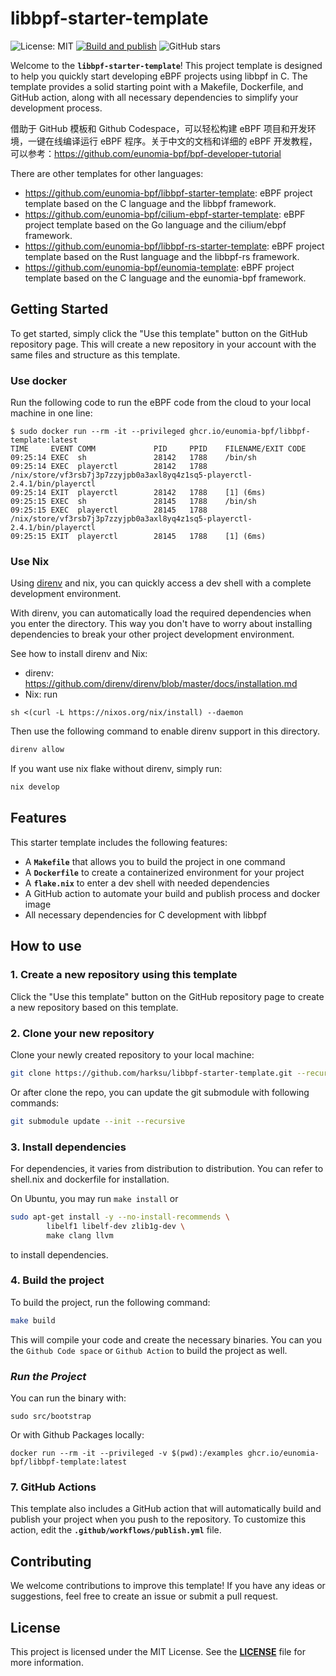 # **libbpf-starter-template**

![License: MIT](https://img.shields.io/badge/License-MIT-green.svg)
[![Build and publish](https://github.com/eunomia-bpf/libbpf-starter-template/actions/workflows/publish.yml/badge.svg)](https://github.com/eunomia-bpf/libbpf-starter-template/actions/workflows/publish.yml)
![GitHub stars](https://img.shields.io/github/stars/eunomia-bpf/libbpf-starter-template?style=social)

Welcome to the **`libbpf-starter-template`**! This project template is designed to help you quickly start
developing eBPF projects using libbpf in C. The template provides a solid starting point with a Makefile, 
Dockerfile, and GitHub action, along with all necessary dependencies to simplify your development process.

借助于 GitHub 模板和 Github Codespace，可以轻松构建 eBPF 项目和开发环境，一键在线编译运行 eBPF 程序。关于中文的文档和详细的 eBPF 开发教程，可以参考：https://github.com/eunomia-bpf/bpf-developer-tutorial

There are other templates for other languages:

- <https://github.com/eunomia-bpf/libbpf-starter-template>: eBPF project template based on the C language and the libbpf framework.
- <https://github.com/eunomia-bpf/cilium-ebpf-starter-template>: eBPF project template based on the Go language and the cilium/ebpf framework.
- <https://github.com/eunomia-bpf/libbpf-rs-starter-template>: eBPF project template based on the Rust language and the libbpf-rs framework.
- <https://github.com/eunomia-bpf/eunomia-template>: eBPF project template based on the C language and the eunomia-bpf framework.

## **Getting Started**

To get started, simply click the "Use this template" button on the GitHub repository page. This will create
a new repository in your account with the same files and structure as this template.

### Use docker

Run the following code to run the eBPF code from the cloud to your local machine in one line:

```console
$ sudo docker run --rm -it --privileged ghcr.io/eunomia-bpf/libbpf-template:latest
TIME     EVENT COMM             PID     PPID    FILENAME/EXIT CODE
09:25:14 EXEC  sh               28142   1788    /bin/sh
09:25:14 EXEC  playerctl        28142   1788    /nix/store/vf3rsb7j3p7zzyjpb0a3axl8yq4z1sq5-playerctl-2.4.1/bin/playerctl
09:25:14 EXIT  playerctl        28142   1788    [1] (6ms)
09:25:15 EXEC  sh               28145   1788    /bin/sh
09:25:15 EXEC  playerctl        28145   1788    /nix/store/vf3rsb7j3p7zzyjpb0a3axl8yq4z1sq5-playerctl-2.4.1/bin/playerctl
09:25:15 EXIT  playerctl        28145   1788    [1] (6ms)
```

### Use Nix

Using [direnv](https://github.com/direnv/direnv) and nix, you can quickly access a dev shell with a complete development environment.

With direnv, you can automatically load the required dependencies when you enter the directory.
This way you don't have to worry about installing dependencies to break your other project development environment.

See how to install direnv and Nix:
- direnv: https://github.com/direnv/direnv/blob/master/docs/installation.md
- Nix: run
```
sh <(curl -L https://nixos.org/nix/install) --daemon
```

Then use the following command to enable direnv support in this directory.

```sh
direnv allow
```

If you want use nix flake without direnv, simply run:

```sh
nix develop
```

## **Features**

This starter template includes the following features:

- A **`Makefile`** that allows you to build the project in one command
- A **`Dockerfile`** to create a containerized environment for your project
- A **`flake.nix`** to enter a dev shell with needed dependencies
- A GitHub action to automate your build and publish process
  and docker image
- All necessary dependencies for C development with libbpf

## **How to use**

### **1. Create a new repository using this template**

Click the "Use this template" button on the GitHub repository page to create a new repository based on this template.

### **2. Clone your new repository**

Clone your newly created repository to your local machine:

```sh
git clone https://github.com/harksu/libbpf-starter-template.git --recursive
```

Or after clone the repo, you can update the git submodule with following commands:

```sh
git submodule update --init --recursive
```

### **3. Install dependencies**

For dependencies, it varies from distribution to distribution. You can refer to shell.nix and dockerfile for installation.

On Ubuntu, you may run `make install` or

```sh
sudo apt-get install -y --no-install-recommends \
        libelf1 libelf-dev zlib1g-dev \
        make clang llvm
```

to install dependencies.

### **4. Build the project**

To build the project, run the following command:

```sh
make build
```

This will compile your code and create the necessary binaries. You can you the `Github Code space` or `Github Action` to build the project as well.

### ***Run the Project***

You can run the binary with:

```console
sudo src/bootstrap
```

Or with Github Packages locally:

```console
docker run --rm -it --privileged -v $(pwd):/examples ghcr.io/eunomia-bpf/libbpf-template:latest
```

### **7. GitHub Actions**

This template also includes a GitHub action that will automatically build and publish your project when you push to the repository.
To customize this action, edit the **`.github/workflows/publish.yml`** file.

## **Contributing**

We welcome contributions to improve this template! If you have any ideas or suggestions,
feel free to create an issue or submit a pull request.

## **License**

This project is licensed under the MIT License. See the **[LICENSE](LICENSE)** file for more information.
